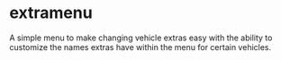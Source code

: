 # extramenu
A simple menu to make changing vehicle extras easy with the ability to customize the names extras have within the menu for certain vehicles.
